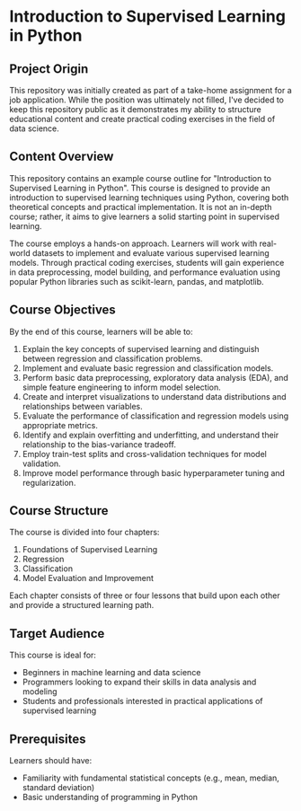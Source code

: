 # Introduction to Supervised Learning in Python

## Project Origin
This repository was initially created as part of a take-home assignment for a job application. While the position was ultimately not filled, I've decided to keep this repository public as it demonstrates my ability to structure educational content and create practical coding exercises in the field of data science.

## Content Overview
This repository contains an example course outline for "Introduction to Supervised Learning in Python". This course is designed to provide an introduction to supervised learning techniques using Python, covering both theoretical concepts and practical implementation. It is not an in-depth course; rather, it aims to give learners a solid starting point in supervised learning.

The course employs a hands-on approach. Learners will work with real-world datasets to implement and evaluate various supervised learning models. Through practical coding exercises, students will gain experience in data preprocessing, model building, and performance evaluation using popular Python libraries such as scikit-learn, pandas, and matplotlib.

## Course Objectives

By the end of this course, learners will be able to:

1. Explain the key concepts of supervised learning and distinguish between regression and classification problems.
2. Implement and evaluate basic regression and classification models.
3. Perform basic data preprocessing, exploratory data analysis (EDA), and simple feature engineering to inform model selection.
4. Create and interpret visualizations to understand data distributions and relationships between variables.
5. Evaluate the performance of classification and regression models using appropriate metrics.
6. Identify and explain overfitting and underfitting, and understand their relationship to the bias-variance tradeoff.
7. Employ train-test splits and cross-validation techniques for model validation.
8. Improve model performance through basic hyperparameter tuning and regularization.

## Course Structure

The course is divided into four chapters:

1. Foundations of Supervised Learning
2. Regression
3. Classification
4. Model Evaluation and Improvement

Each chapter consists of three or four lessons that build upon each other and provide a structured learning path.

## Target Audience

This course is ideal for:

- Beginners in machine learning and data science
- Programmers looking to expand their skills in data analysis and modeling
- Students and professionals interested in practical applications of supervised learning

## Prerequisites

Learners should have:

- Familiarity with fundamental statistical concepts (e.g., mean, median, standard deviation)
- Basic understanding of programming in Python
